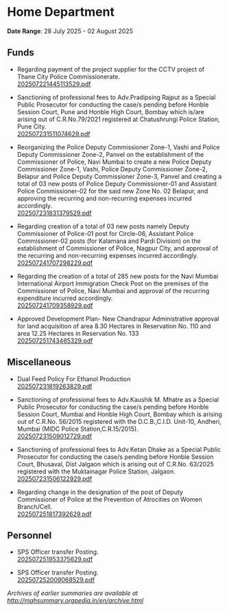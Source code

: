 # Home Department

**Date Range**: 28 July 2025 - 02 August 2025


## Funds
- Regarding payment of the project supplier for the CCTV project of Thane City Police Commissionerate.\
  [202507221445113529.pdf](https://gr.maharashtra.gov.in/Site/Upload/Government%20Resolutions/English/202507221445113529.pdf)

- Sanctioning of professional fees to Adv.Pradipsing Rajput as a Special Public Prosecutor for conducting the case/s pending before Honble Session Court, Pune and Honble High Court, Bombay which is/are arising out of C.R.No.79/2021 registered at Chatushrungi Police Station, Pune City.\
  [202507231511074629.pdf](https://gr.maharashtra.gov.in/Site/Upload/Government%20Resolutions/English/202507231511074629.pdf)

- Reorganizing the Police Deputy Commissioner Zone-1, Vashi and Police Deputy Commissioner Zone-2, Panvel on the establishment of the Commissioner of Police, Navi Mumbai to create a new Police Deputy Commissioner Zone-1, Vashi, Police Deputy Commissioner Zone-2, Belapur and Police Deputy Commissioner Zone-3, Panvel and creating a total of 03 new posts of Police Deputy Commissioner-01 and Assistant Police Commissioner-02 for the said new Zone No. 02 Belapur, and approving the recurring and non-recurring expenses incurred accordingly.\
  [202507231831379529.pdf](https://gr.maharashtra.gov.in/Site/Upload/Government%20Resolutions/English/202507231831379529.pdf)

- Regarding creation of a total of 03 new posts namely Deputy Commissioner of Police-01 post for Circle-06, Assistant Police Commissioner-02 posts (for Kalamana and Pardi Division) on the establishment of Commissioner of Police, Nagpur City, and approval of the recurring and non-recurring expenses incurred accordingly.\
  [202507241707298229.pdf](https://gr.maharashtra.gov.in/Site/Upload/Government%20Resolutions/English/202507241707298229.pdf)

- Regarding the creation of a total of 285 new posts for the Navi Mumbai International Airport Immigration Check Post on the premises of the Commissioner of Police, Navi Mumbai and approval of the recurring expenditure incurred accordingly.\
  [202507241709358929.pdf](https://gr.maharashtra.gov.in/Site/Upload/Government%20Resolutions/English/202507241709358929.pdf)

- Approved Development Plan- New Chandrapur Administrative approval for land acquisition of area 8.30 Hectares in Reservation No. 110 and area 12.25 Hectares in Reservation No. 133\
  [202507251743465329.pdf](https://gr.maharashtra.gov.in/Site/Upload/Government%20Resolutions/English/202507251743465329.pdf)

## Miscellaneous
- Dual Feed Policy For Ethanol Production\
  [202507231819263829.pdf](https://gr.maharashtra.gov.in/Site/Upload/Government%20Resolutions/English/202507231819263829.pdf)

- Sanctioning of professional fees to Adv.Kaushik M. Mhatre as a Special Public Prosecutor for conducting the case/s pending before Honble Session Court, Mumbai and Honble High Court, Bombay  which is arising out of C.R.No. 56/2015  registered with the D.C.B.,C.I.D. Unit-10, Andheri, Mumbai (MIDC Police Station,C.R.15/2015).\
  [202507231509012729.pdf](https://gr.maharashtra.gov.in/Site/Upload/Government%20Resolutions/English/202507231509012729.pdf)

- Sanctioning of professional fees to Adv.Ketan Dhake as a Special Public Prosecutor for conducting the case/s pending before Honble Session Court, Bhusaval, Dist Jalgaon  which is arising out of C.R.No. 63/2025  registered with the Muktainagar Police Station, Jalgaon.\
  [202507231506122929.pdf](https://gr.maharashtra.gov.in/Site/Upload/Government%20Resolutions/English/202507231506122929.pdf)

- Regarding change in the designation of the post of Deputy Commissioner of Police at the Prevention of Atrocities on Women Branch/Cell.\
  [202507251817392629.pdf](https://gr.maharashtra.gov.in/Site/Upload/Government%20Resolutions/English/202507251817392629.pdf)

## Personnel
- SPS Officer transfer  Posting.\
  [202507251953375629.pdf](https://gr.maharashtra.gov.in/Site/Upload/Government%20Resolutions/English/202507251953375629.pdf)

- SPS Officer transfer  Posting.\
  [202507252009068529.pdf](https://gr.maharashtra.gov.in/Site/Upload/Government%20Resolutions/English/202507252009068529.pdf)


*Archives of earlier summaries are available at http://mahsummary.orgpedia.in/en/archive.html*